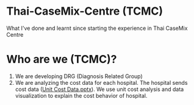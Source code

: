 # Thai-CaseMix-Centre (TCMC)
What I've done and learnt since starting the experience in Thai CaseMix Centre 



# Who are we (TCMC)?
  1. We are developing DRG (Diagnosis Related Group)
  2. We are analyzing the cost data for each hospital. The hospital sends cost data ([Unit Cost Data.pptx](https://github.com/PtkPlum/Thai-CaseMix-Centre/files/6983741/Unit.Cost.Data.pptx)). We use unit cost analysis and data visualization to explain the cost behavior of hospital.

